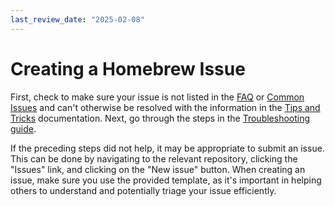 ```yaml
---
last_review_date: "2025-02-08"
---
```


# Creating a Homebrew Issue

First, check to make sure your issue is not listed in the [FAQ](FAQ.md) or [Common Issues](Common-Issues.md) and can't otherwise be resolved with the information in the [Tips and Tricks](Tips-N'-Tricks.md) documentation. Next, go through the steps in the [Troubleshooting guide](Troubleshooting.md).

If the preceding steps did not help, it may be appropriate to submit an issue. This can be done by navigating to the relevant repository, clicking the "Issues" link, and clicking on the "New issue" button. When creating an issue, make sure you use the provided template, as it's important in helping others to understand and potentially triage your issue efficiently.
